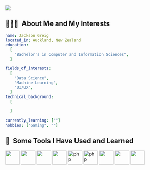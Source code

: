 <img src="https://capsule-render.vercel.app/api?type=rounded&color=808000&height=120&section=header&text=Jackson%20Greig&fontSize=90&fontColor=FFFFFF" />

<h2> 👨🏻‍💻 &nbsp;About Me and My Interests </h2>
<p align="left">

```yaml
name: Jackson Greig
located_in: Auckland, New Zealand
education:
  [
    "Bachelor's in Computer and Information Sciences",
  ]

fields_of_interests:
  [
    "Data Science",
    "Machine Learning",
    "UI/UX",
  ]
technical_background:
  [

  ]
  
currently_learning: [""]
hobbies: ["Gaming", ""]
```

<h2> 🚀 &nbsp;Some Tools I Have Used and Learned</h2>
<p align="left">
<img src="https://cdn.jsdelivr.net/gh/devicons/devicon/icons/java/java-original.svg" width="45" height="45"/>
<img src="https://cdn.jsdelivr.net/gh/devicons/devicon/icons/python/python-original.svg" width="45" height="45"/>
<img src="https://cdn.jsdelivr.net/gh/devicons/devicon/icons/matlab/matlab-original.svg" width="45" height="45"/>
<img src="https://cdn.jsdelivr.net/gh/devicons/devicon/icons/jupyter/jupyter-original-wordmark.svg" width="45" height="45"/>
<img src="https://cdn.jsdelivr.net/gh/devicons/devicon/icons/c/c-original.svg" alt="php" width="45" height="45"/>
<img src="https://cdn.jsdelivr.net/gh/devicons/devicon/icons/mysql/mysql-original.svg" alt="php" width="45" height="45"/>
<img src="https://cdn.jsdelivr.net/gh/devicons/devicon/icons/photoshop/photoshop-plain.svg" width="45" height="45"/>
<img src="https://cdn.jsdelivr.net/gh/devicons/devicon/icons/visualstudio/visualstudio-plain.svg" width="45" height="45"/>
<img src="https://cdn.jsdelivr.net/gh/devicons/devicon/icons/anaconda/anaconda-original.svg" width="45" height="45"/>
</p>



